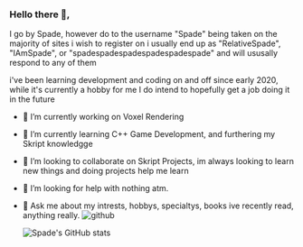 ### Hello there 👋,
I go by Spade, however do to the username "Spade" being taken on the majority of sites i wish to register on i usually end up as "RelativeSpade", "IAmSpade", or "spadespadespadespadespadespade" and will ususally respond to any of them

i've been learning development and coding on and off since early 2020, while it's currently a hobby for me I do intend to hopefully get a job doing it in the future

- 🔭 I’m currently working on Voxel Rendering
- 🌱 I’m currently learning C++ Game Development, and furthering my Skript knowledgge
- 👯 I’m looking to collaborate on Skript Projects, im always looking to learn new things and doing projects help me learn
- 🤔 I’m looking for help with nothing atm.
- 💬 Ask me about my intrests, hobbys, specialtys, books ive recently read, anything really.
![github](https://img.shields.io/badge/GitHub-000000?style=for-the-badge&logo=GitHub&logoColor=white)

  ![Spade's GitHub stats](https://github-readme-stats.vercel.app/api?username=RelativeSpade&show_icons=true&theme=dark)

